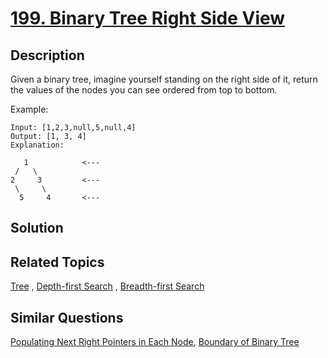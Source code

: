 # [199. Binary Tree Right Side View](https://leetcode.com/problems/binary-tree-right-side-view)

## Description

Given a binary tree, imagine yourself standing on the right side of it, return the values of the nodes you can see ordered from top to bottom.

Example:

```
Input: [1,2,3,null,5,null,4]
Output: [1, 3, 4]
Explanation:

   1            <---
 /   \
2     3         <---
 \     \
  5     4       <---
```

## Solution



## Related Topics

[Tree](https://leetcode.com/tag/tree/) , [Depth-first Search](https://leetcode.com/tag/depth-first-search/) , [Breadth-first Search](https://leetcode.com/tag/breadth-first-search/) 

## Similar Questions

[Populating Next Right Pointers in Each Node](https://leetcode.com/problems/populating-next-right-pointers-in-each-node/), [Boundary of Binary Tree](https://leetcode.com/problems/boundary-of-binary-tree/)
